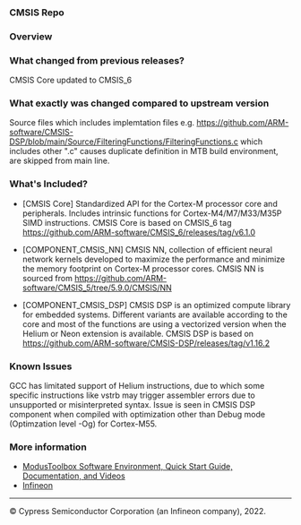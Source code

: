 ### CMSIS Repo

### Overview

### What changed from previous releases?
CMSIS Core updated to CMSIS_6

###  What exactly was changed compared to upstream version
Source files which includes implemtation files e.g. https://github.com/ARM-software/CMSIS-DSP/blob/main/Source/FilteringFunctions/FilteringFunctions.c which includes other ".c" causes duplicate definition in MTB build environment, are skipped from main line. 


### What's Included?
* [CMSIS Core]
 Standardized API for the Cortex-M processor core and peripherals.
 Includes intrinsic functions for Cortex-M4/M7/M33/M35P SIMD instructions.
  CMSIS Core is based on CMSIS_6 tag https://github.com/ARM-software/CMSIS_6/releases/tag/v6.1.0

* [COMPONENT_CMSIS_NN]
 CMSIS NN, collection of efficient neural network kernels developed to maximize the
  performance and minimize the memory footprint on Cortex-M processor cores.
 CMSIS NN is sourced from https://github.com/ARM-software/CMSIS_5/tree/5.9.0/CMSIS/NN
* [COMPONENT_CMSIS_DSP]
 CMSIS DSP is an optimized compute library for embedded systems. Different variants are
  available according to the core and most of the functions are using a vectorized version
  when the Helium or Neon extension is available.
  CMSIS DSP is based on https://github.com/ARM-software/CMSIS-DSP/releases/tag/v1.16.2

### Known Issues
GCC has  limitated support of Helium instructions, due to which some specific instructions like vstrb  may trigger assembler errors due to unsupported or misinterpreted syntax. Issue is seen in CMSIS DSP component when compiled with optimization other than Debug mode (Optimzation level -Og) for Cortex-M55.

### More information

* [ModusToolbox Software Environment, Quick Start Guide, Documentation, and Videos](https://www.infineon.com/cms/en/design-support/tools/sdk/modustoolbox-software/)
* [Infineon](http://www.infineon.com)

---
© Cypress Semiconductor Corporation (an Infineon company), 2022.